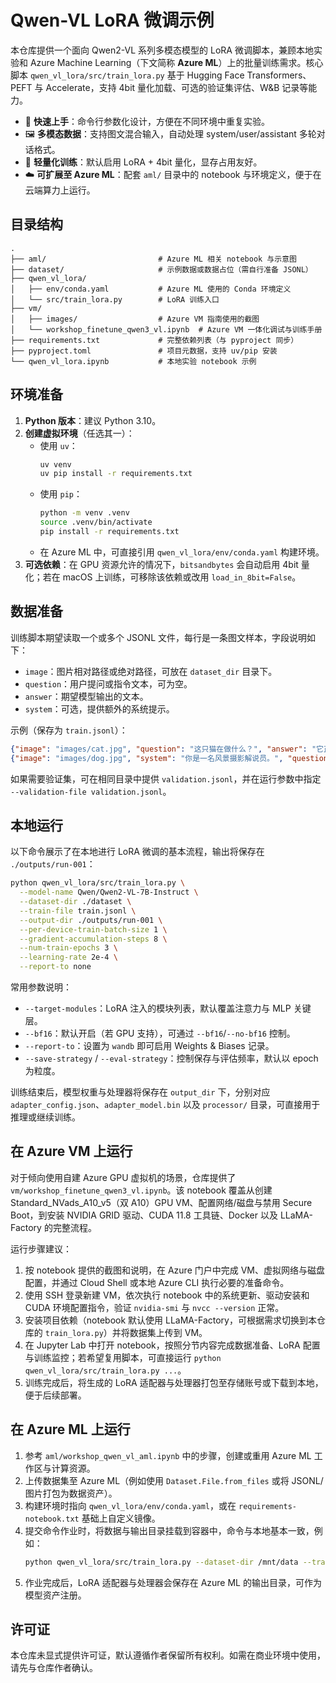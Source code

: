 # Qwen-VL LoRA 微调示例

本仓库提供一个面向 Qwen2-VL 系列多模态模型的 LoRA 微调脚本，兼顾本地实验和 Azure Machine Learning（下文简称 **Azure ML**）上的批量训练需求。核心脚本 `qwen_vl_lora/src/train_lora.py` 基于 Hugging Face Transformers、PEFT 与 Accelerate，支持 4bit 量化加载、可选的验证集评估、W&B 记录等能力。

- 🔧 **快速上手**：命令行参数化设计，方便在不同环境中重复实验。
- 🖼️ **多模态数据**：支持图文混合输入，自动处理 system/user/assistant 多轮对话格式。
- 💾 **轻量化训练**：默认启用 LoRA + 4bit 量化，显存占用友好。
- ☁️ **可扩展至 Azure ML**：配套 `aml/` 目录中的 notebook 与环境定义，便于在云端算力上运行。

## 目录结构

```
.
├── aml/                         # Azure ML 相关 notebook 与示意图
├── dataset/                     # 示例数据或数据占位（需自行准备 JSONL）
├── qwen_vl_lora/
│   ├── env/conda.yaml           # Azure ML 使用的 Conda 环境定义
│   └── src/train_lora.py        # LoRA 训练入口
├── vm/
│   ├── images/                  # Azure VM 指南使用的截图
│   └── workshop_finetune_qwen3_vl.ipynb  # Azure VM 一体化调试与训练手册
├── requirements.txt             # 完整依赖列表（与 pyproject 同步）
├── pyproject.toml               # 项目元数据，支持 uv/pip 安装
└── qwen_vl_lora.ipynb           # 本地实验 notebook 示例
```

## 环境准备

1. **Python 版本**：建议 Python 3.10。
2. **创建虚拟环境**（任选其一）：
   - 使用 `uv`：
     ```bash
     uv venv
     uv pip install -r requirements.txt
     ```
   - 使用 `pip`：
     ```bash
     python -m venv .venv
     source .venv/bin/activate
     pip install -r requirements.txt
     ```
   - 在 Azure ML 中，可直接引用 `qwen_vl_lora/env/conda.yaml` 构建环境。
3. **可选依赖**：在 GPU 资源允许的情况下，`bitsandbytes` 会自动启用 4bit 量化；若在 macOS 上训练，可移除该依赖或改用 `load_in_8bit=False`。

## 数据准备

训练脚本期望读取一个或多个 JSONL 文件，每行是一条图文样本，字段说明如下：

- `image`：图片相对路径或绝对路径，可放在 `dataset_dir` 目录下。
- `question`：用户提问或指令文本，可为空。
- `answer`：期望模型输出的文本。
- `system`：可选，提供额外的系统提示。

示例（保存为 `train.jsonl`）：

```json
{"image": "images/cat.jpg", "question": "这只猫在做什么？", "answer": "它正趴在床上休息。"}
{"image": "images/dog.jpg", "system": "你是一名风景摄影解说员。", "question": "描述画面。", "answer": "画面里是一只在草地上奔跑的狗。"}
```

如果需要验证集，可在相同目录中提供 `validation.jsonl`，并在运行参数中指定 `--validation-file validation.jsonl`。

## 本地运行

以下命令展示了在本地进行 LoRA 微调的基本流程，输出将保存在 `./outputs/run-001`：

```bash
python qwen_vl_lora/src/train_lora.py \
  --model-name Qwen/Qwen2-VL-7B-Instruct \
  --dataset-dir ./dataset \
  --train-file train.jsonl \
  --output-dir ./outputs/run-001 \
  --per-device-train-batch-size 1 \
  --gradient-accumulation-steps 8 \
  --num-train-epochs 3 \
  --learning-rate 2e-4 \
  --report-to none
```

常用参数说明：

- `--target-modules`：LoRA 注入的模块列表，默认覆盖注意力与 MLP 关键层。
- `--bf16`：默认开启（若 GPU 支持），可通过 `--bf16`/`--no-bf16` 控制。
- `--report-to`：设置为 `wandb` 即可启用 Weights & Biases 记录。
- `--save-strategy` / `--eval-strategy`：控制保存与评估频率，默认以 epoch 为粒度。

训练结束后，模型权重与处理器将保存在 `output_dir` 下，分别对应 `adapter_config.json`、`adapter_model.bin` 以及 `processor/` 目录，可直接用于推理或继续训练。

## 在 Azure VM 上运行

对于倾向使用自建 Azure GPU 虚拟机的场景，仓库提供了 `vm/workshop_finetune_qwen3_vl.ipynb`。该 notebook 覆盖从创建 Standard_NVads_A10_v5（双 A10）GPU VM、配置网络/磁盘与禁用 Secure Boot，到安装 NVIDIA GRID 驱动、CUDA 11.8 工具链、Docker 以及 LLaMA-Factory 的完整流程。

运行步骤建议：

1. 按 notebook 提供的截图和说明，在 Azure 门户中完成 VM、虚拟网络与磁盘配置，并通过 Cloud Shell 或本地 Azure CLI 执行必要的准备命令。
2. 使用 SSH 登录新建 VM，依次执行 notebook 中的系统更新、驱动安装和 CUDA 环境配置指令，验证 `nvidia-smi` 与 `nvcc --version` 正常。
3. 安装项目依赖（notebook 默认使用 LLaMA-Factory，可根据需求切换到本仓库的 `train_lora.py`）并将数据集上传到 VM。
4. 在 Jupyter Lab 中打开 notebook，按照分节内容完成数据准备、LoRA 配置与训练监控；若希望复用脚本，可直接运行 `python qwen_vl_lora/src/train_lora.py ...`。
5. 训练完成后，将生成的 LoRA 适配器与处理器打包至存储账号或下载到本地，便于后续部署。

## 在 Azure ML 上运行

1. 参考 `aml/workshop_qwen_vl_aml.ipynb` 中的步骤，创建或重用 Azure ML 工作区与计算资源。
2. 上传数据集至 Azure ML（例如使用 `Dataset.File.from_files` 或将 JSONL/图片打包为数据资产）。
3. 构建环境时指向 `qwen_vl_lora/env/conda.yaml`，或在 `requirements-notebook.txt` 基础上自定义镜像。
4. 提交命令作业时，将数据与输出目录挂载到容器中，命令与本地基本一致，例如：
   ```bash
   python qwen_vl_lora/src/train_lora.py --dataset-dir /mnt/data --train-file train.jsonl --output-dir ./outputs
   ```
5. 作业完成后，LoRA 适配器与处理器会保存在 Azure ML 的输出目录，可作为模型资产注册。

## 许可证

本仓库未显式提供许可证，默认遵循作者保留所有权利。如需在商业环境中使用，请先与仓库作者确认。
